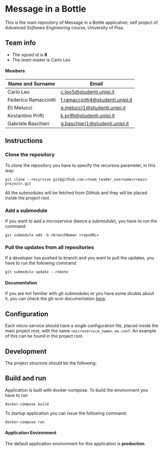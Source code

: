 # Message in a Bottle

This is the main repository of Message in a Bottle application, self project of *Advanced Software Engineering* course, University of Pisa.

## Team info

- The *squad id* is **8**
- The *team leader* is Carlo Leo

#### Members

| Name and Surname     | Email                            |
| -------------------- | -------------------------------- |
| Carlo Leo            | c.leo5@studenti.unipi.it         |
| Federico Ramacciotti | f.ramacciotti4@studenti.unipi.it |
| Eli Melucci          | e.melucci1@studenti.unipi.it     |
| Kostantino Prifti    | k.prifti@studenti.unipi.it       |
| Gabriele Baschieri   | g.baschieri1@studenti.unipi.it   |

## Instructions

### Clone the repository

To clone the repository you have to specify the recursive parameter,
in this way:

`git clone --recursive git@github.com:<team_leader_username>/<main-project>.git`

All the submodules will be fetched from GitHub and they will be
placed inside the project root.

### Add a submodule

If you want to add a microservice (hence a submodule), you
have to run the command:

`git submodule add -b <branchName> <repoURL>`

### Pull the updates from all repositories

If a developer has pushed to <branchName> branch and you want
to pull the updates, you have to run the following command:

`git submodule update --remote`

#### Documentation

If you are not familiar with git submodules or you have some
doubts about it, you can check the git-scm documentation
[here](https://git-scm.com/book/en/v2/Git-Tools-Submodules). 



## Configuration

Each micro-service should have a single configuration file, placed inside the main project root, with the name `<microservice_name>_ms.conf`. An example of this can be found in the project root.



## Development

The project structure should be the following:





## Build and run

Application is built with docker-compose. To build the environment
you have to run

`docker-compose build`

To startup application you can issue the following command:

`docker-compose run`

#### Application Environment

The default application environment for this application is **production**. 

